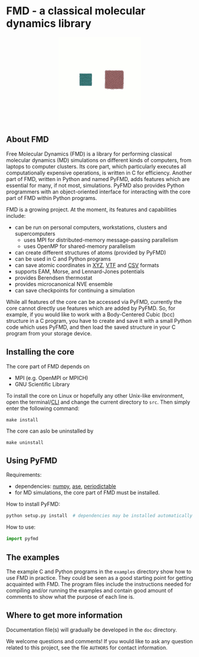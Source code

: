 # FMD - a classical molecular dynamics library

<p align="center">
  <img src="doc/images/readme01.gif">
</p>

## About FMD
Free Molecular Dynamics (FMD) is a library for performing classical molecular dynamics (MD) simulations on different kinds of computers, from laptops to computer clusters. Its core part, which particularly executes all computationally expensive operations, is written in C for efficiency. Another part of FMD, written in Python and named PyFMD, adds features which are essential for many, if not most, simulations. PyFMD also provides Python programmers with an object-oriented interface for interacting with the core part of FMD within Python programs.

FMD is a growing project. At the moment, its features and capabilities include:

- can be run on personal computers, workstations, clusters and supercomputers
  - uses MPI for distributed-memory message-passing parallelism
  - uses OpenMP for shared-memory parallelism
- can create different structures of atoms (provided by PyFMD)
- can be used in C and Python programs
- can save atomic coordinates in [XYZ](https://en.wikipedia.org/wiki/XYZ_file_format), [VTF](https://github.com/olenz/vtfplugin/wiki/VTF-format)  and [CSV](https://en.wikipedia.org/wiki/Comma-separated_values) formats
- supports EAM, Morse, and Lennard-Jones potentials
- provides Berendsen thermostat
- provides microcanonical NVE ensemble
- can save checkpoints for continuing a simulation

While all features of the core can be accessed via PyFMD, currently the core cannot directly use features which are added by PyFMD. So, for example, if you would like to work with a Body-Centered Cubic (bcc) structure in a C program, you have to create and save it with a small Python code which uses PyFMD, and then load the saved structure in your C program from your storage device.

## Installing the core

The core part of FMD depends on

- MPI (e.g. OpenMPI or MPICH)
- GNU Scientific Library

To install the core on Linux or hopefully any other Unix-like environment, open the terminal/[CLI](https://en.wikipedia.org/wiki/Command-line_interface) and change the current directory to `src`. Then simply enter the following command:

```
make install
```

The core can aslo be uninstalled by

```
make uninstall
```

## Using PyFMD

Requirements:

- dependencies: [numpy](https://www.numpy.org/), [ase](https://wiki.fysik.dtu.dk/ase/), [periodictable](https://pypi.org/project/periodictable/)
- for MD simulations, the core part of FMD must be installed.

How to install PyFMD:
```python
python setup.py install  # dependencies may be installed automatically
```

How to use:

```python
import pyfmd
```

## The examples

The example C and Python programs in the `examples` directory show how to use FMD in practice. They could be seen as a good starting point for getting acquainted with FMD. The program files include the instructions needed for compiling and/or running the examples and contain good amount of comments to show what the purpose of each line is.

## Where to get more information

Documentation file(s) will gradually be developed in the `doc` directory.

We welcome questions and comments! If you would like to ask any question related to this project, see the file `AUTHORS` for contact information.
